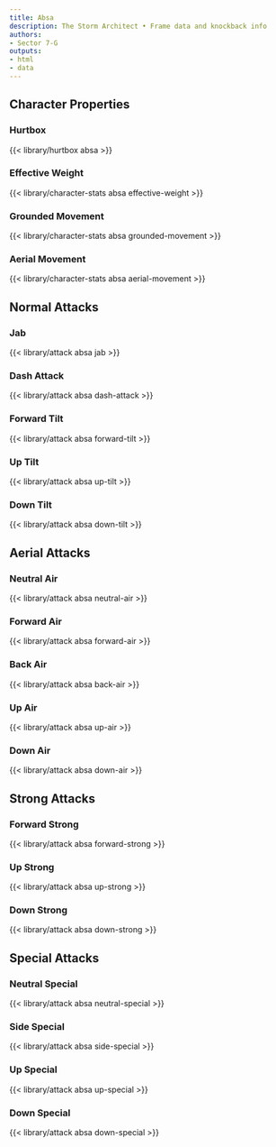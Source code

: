 ```yaml
---
title: Absa
description: The Storm Architect • Frame data and knockback info
authors:
- Sector 7-G
outputs:
- html
- data
---
```


## Character Properties
### Hurtbox
{{< library/hurtbox absa >}}
### Effective Weight
{{< library/character-stats absa effective-weight >}}
### Grounded Movement
{{< library/character-stats absa grounded-movement >}}
### Aerial Movement
{{< library/character-stats absa aerial-movement >}}

## Normal Attacks
### Jab
{{< library/attack absa jab >}}
### Dash Attack
{{< library/attack absa dash-attack >}}
### Forward Tilt
{{< library/attack absa forward-tilt >}}
### Up Tilt
{{< library/attack absa up-tilt >}}
### Down Tilt
{{< library/attack absa down-tilt >}}

## Aerial Attacks
### Neutral Air
{{< library/attack absa neutral-air >}}
### Forward Air
{{< library/attack absa forward-air >}}
### Back Air
{{< library/attack absa back-air >}}
### Up Air
{{< library/attack absa up-air >}}
### Down Air
{{< library/attack absa down-air >}}

## Strong Attacks
### Forward Strong
{{< library/attack absa forward-strong >}}
### Up Strong
{{< library/attack absa up-strong >}}
### Down Strong
{{< library/attack absa down-strong >}}

## Special Attacks
### Neutral Special
{{< library/attack absa neutral-special >}}
### Side Special
{{< library/attack absa side-special >}}
### Up Special
{{< library/attack absa up-special >}}
### Down Special
{{< library/attack absa down-special >}}
